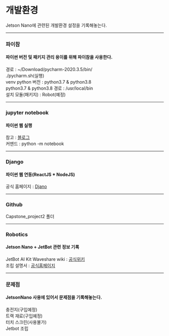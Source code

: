 # 개발환경
Jetson Nano에 관련된 개발환경 설정을 기록해놓는다.

<hr>

### 파이참
#### 파이썬 버전 및 패키지 관리 용이를 위해 파이참을 사용한다.
경로 : ~/Download/pycharm-2020.3.5/bin/ <br>
./pycharm.sh(실행) <br>
venv python 버전 : python3.7 & python3.8 <br>
python3.7 & python3.8 경로 : /usr/local/bin <br>
설치 모듈(패키지) : Robot(예정) <br>

<hr>

### jupyter notebook
#### 파이썬 웹 실행
참고 : [블로그](https://austcoconut.tistory.com/entry/%EB%AC%B4%EC%9E%91%EC%A0%95-%EB%94%B0%EB%9D%BC-%ED%95%98%EA%B8%B0-LinuxUbuntu%EC%97%90%EC%84%9C-Jupyer-Notebook-%EC%84%9C%EB%B2%84-%ED%99%98%EA%B2%BD-%EA%B5%AC%EC%B6%95) <br>
커맨드 : python -m notebook <br>

<hr>

### Django
#### 파이썬 웹 연동(ReactJS * NodeJS)
공식 홈페이지 : [Djano](https://docs.djangoproject.com/ko/3.1/intro/) <br>

<hr>

### Github
Capstone_project2 폴더 <br>

<hr>

### Robotics
#### Jetson Nano + JetBot 관련 정보 기록
JetBot AI Kit Waveshare wiki : [공식위키](https://www.waveshare.com/wiki/JetBot_AI_Kit) <br>
조립 설명서 : [공식홈페이지](https://www.waveshare.com/wiki/JetBot_AI_Kit_Assemble_Manual) <br>

<hr>

### 문제점
#### JetsonNano 사용에 있어서 문제점을 기록해놓는다.
충전지(구입예정) <br>
트랙 재료(구입예정) <br>
터치 스크린(사용불가) <br>
Jetbot 조립 <br>
